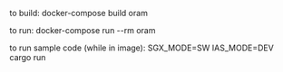 to build: docker-compose build oram

to run: docker-compose run --rm oram

to run sample code (while in image): SGX_MODE=SW IAS_MODE=DEV cargo run